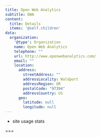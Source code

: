 ```yaml
---
title: Open Web Analytics
subtitle: OWA
content:
  title: Details
  items: '@self.children'
data:
  organization:
    '@type': Organization
    name: Open Web Analytics
    telephone: ""
    url: http://www.openwebanalytics.com/
    email: ""
    location:
      address:
        streetAddress: ""
        addressLocality: Waldport
        addressRegion: OR
        postalCode: "97394"
        addressCountry: US
      geo:
        latitude: null
        longitude: null
---
```


- site usage stats

===
